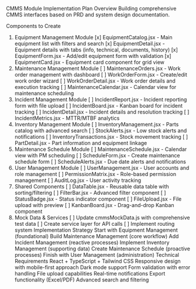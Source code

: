 CMMS Module Implementation Plan
Overview
Building comprehensive CMMS interfaces based on PRD and system design documentation.

Components to Create
1. Equipment Management Module
[x] EquipmentCatalog.jsx - Main equipment list with filters and search
[x] EquipmentDetail.jsx - Equipment details with tabs (info, technical, documents, history)
[x] EquipmentForm.jsx - Add/edit equipment form with validation
[x] EquipmentCard.jsx - Equipment card component for grid view
2. Maintenance Management Module
[ ] MaintenanceOrders.jsx - Work order management with dashboard
[ ] WorkOrderForm.jsx - Create/edit work order wizard
[ ] WorkOrderDetail.jsx - Work order details and execution tracking
[ ] MaintenanceCalendar.jsx - Calendar view for maintenance scheduling
3. Incident Management Module
[ ] IncidentReport.jsx - Incident reporting form with file upload
[ ] IncidentBoard.jsx - Kanban board for incident tracking
[ ] IncidentDetail.jsx - Incident details and resolution tracking
[ ] IncidentMetrics.jsx - MTTR/MTBF analytics
4. Inventory Management Module
[ ] InventoryManagement.jsx - Parts catalog with advanced search
[ ] StockAlerts.jsx - Low stock alerts and notifications
[ ] InventoryTransactions.jsx - Stock movement tracking
[ ] PartDetail.jsx - Part information and equipment linkage
5. Maintenance Schedule Module
[ ] MaintenanceSchedule.jsx - Calendar view with PM scheduling
[ ] ScheduleForm.jsx - Create maintenance schedule form
[ ] ScheduleAlerts.jsx - Due date alerts and notifications
6. User Management Module
[ ] UserManagement.jsx - User accounts and role management
[ ] PermissionMatrix.jsx - Role-based permission management
[ ] AuditLog.jsx - User activity tracking
7. Shared Components
[ ] DataTable.jsx - Reusable data table with sorting/filtering
[ ] FilterBar.jsx - Advanced filter component
[ ] StatusBadge.jsx - Status indicator component
[ ] FileUpload.jsx - File upload with preview
[ ] KanbanBoard.jsx - Drag-and-drop Kanban component
8. Mock Data & Services
[ ] Update cmmsMockData.js with comprehensive test data
[ ] Create service layer for API calls
[ ] Implement routing system
Implementation Strategy
Start with Equipment Management (foundational)
Build Maintenance Management (core workflow)
Add Incident Management (reactive processes)
Implement Inventory Management (supporting data)
Create Maintenance Schedule (proactive processes)
Finish with User Management (administration)
Technical Requirements
React + TypeScript + Tailwind CSS
Responsive design with mobile-first approach
Dark mode support
Form validation with error handling
File upload capabilities
Real-time notifications
Export functionality (Excel/PDF)
Advanced search and filtering
